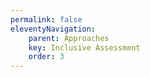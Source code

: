 ```yaml
---
permalink: false
eleventyNavigation:
    parent: Approaches
    key: Inclusive Assessment
    order: 3
---
```

